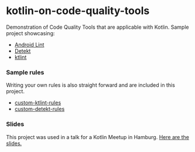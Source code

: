 # kotlin-on-code-quality-tools

Demonstration of Code Quality Tools that are applicable with Kotlin. Sample project showcasing:

- [Android Lint](https://developer.android.com/studio/write/lint)
- [Detekt](https://github.com/arturbosch/detekt)
- [ktlint](https://github.com/shyiko/ktlint)

### Sample rules

Writing your own rules is also straight forward and are included in this project.

- [custom-ktlint-rules](custom-ktlint-rules)
- [custom-detekt-rules](custom-detekt-rules)

### Slides

This project was used in a talk for a Kotlin Meetup in Hamburg. [Here are the slides.](https://docs.google.com/presentation/d/1uAS2D1aF1euFmKCgq_IyFX0c2Ph1xE9fuGEPQpfs01E/edit?usp=sharing)